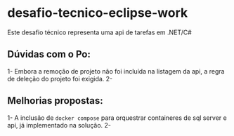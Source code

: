 # desafio-tecnico-eclipse-work
Este desafio técnico representa uma api de tarefas em .NET/C#



## Dúvidas com o Po:

1- Embora a remoção de projeto não foi incluída na listagem da api, a regra de deleção do projeto foi exigida.
2- 

## Melhorias propostas:

1- A inclusão de `docker compose` para orquestrar containeres de sql server e api, já implementado na solução.
2- 
